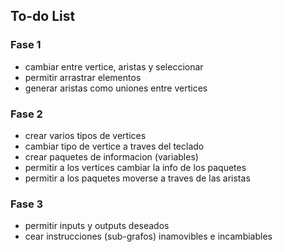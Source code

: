 ## To-do List 

### Fase 1

* cambiar entre vertice, aristas y seleccionar
* permitir arrastrar elementos
* generar aristas como uniones entre vertices


### Fase 2

* crear varios tipos de vertices
* cambiar tipo de vertice a traves del teclado
* crear paquetes de informacion (variables)
* permitir a los vertices cambiar la info de los paquetes
* permitir a los paquetes moverse a traves de las aristas


### Fase 3

* permitir inputs y outputs deseados
* cear instrucciones (sub-grafos) inamovibles e incambiables

